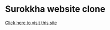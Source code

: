 # Surokkha website clone


[Click here to visit this site](https://surokkha-clone-sakib.netlify.app)
